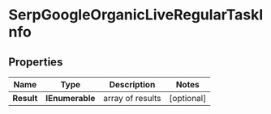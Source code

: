 # SerpGoogleOrganicLiveRegularTaskInfo


## Properties

| Name | Type | Description | Notes |
|------------ | ------------- | ------------- | -------------|
**Result** | **IEnumerable<SerpGoogleOrganicLiveRegularResultInfo>** | array of results |[optional]|